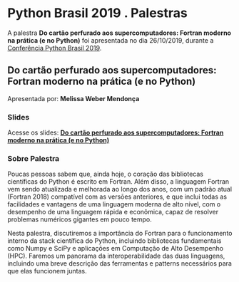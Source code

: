 # Python Brasil 2019 . Palestras


A palestra **Do cartão perfurado aos supercomputadores: Fortran moderno na prática (e no Python)** foi apresentada no dia 26/10/2019, durante a [Conferência Python Brasil 2019](http://2019.pythonbrasil.org.br).


## Do cartão perfurado aos supercomputadores: Fortran moderno na prática (e no Python)
Apresentada por: **Melissa Weber Mendonça**

### Slides
Acesse os slides: **[Do cartão perfurado aos supercomputadores: Fortran moderno na prática (e no Python)](./pybr2019-melissa-weber-mendonca-do-cartao-perfurado-aos-supercomputadores.pdf)**


### Sobre Palestra
Poucas pessoas sabem que, ainda hoje, o coração das bibliotecas científicas do Python é escrito em Fortran. Além disso, a linguagem Fortran vem sendo atualizada e melhorada ao longo dos anos, com um padrão atual (Fortran 2018) compatível com as versōes anteriores, e que inclui todas as facilidades e vantagens de uma linguagem moderna de alto nível, com o desempenho de uma linguagem rápida e econômica, capaz de resolver problemas numéricos gigantes em pouco tempo. 

Nesta palestra, discutiremos a importância do Fortran para o funcionamento interno da stack científica do Python, incluindo bibliotecas fundamentais como Numpy e SciPy e aplicaçōes em Computação de Alto Desempenho (HPC). Faremos um panorama da interoperabilidade das duas linguagens, incluindo uma breve descrição das ferramentas e patterns necessários para que elas funcionem juntas.




